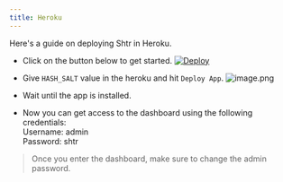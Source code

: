 ```yaml
---
title: Heroku
---
```


Here's a guide on deploying Shtr in Heroku.

- Click on the button below to get started.
  [![Deploy](https://www.herokucdn.com/deploy/button.svg)](https://heroku.com/deploy?template=https://github.com/projectashik/shtr)

- Give `HASH_SALT` value in the heroku and hit `Deploy App`.
  ![image.png](https://cdn.hashnode.com/res/hashnode/image/upload/v1646079416917/UPq86HcGm.png)

- Wait until the app is installed.
- Now you can get access to the dashboard using the following credentials: <br/>
  Username: admin<br/>
  Password: shtr

> Once you enter the dashboard, make sure to change the admin password.
